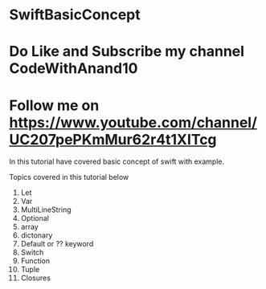 # SwiftBasicConcept

# Do Like and Subscribe my channel CodeWithAnand10

# Follow me on https://www.youtube.com/channel/UC207pePKmMur62r4t1XITcg

 In this tutorial have covered basic concept of swift with example.
 
 Topics covered in this tutorial below
 
 1) Let
 2) Var
 3) MultiLineString
 4) Optional
 5) array
 6) dictonary
 7) Default or ?? keyword
 8) Switch
 9) Function
 10) Tuple
 11) Closures

